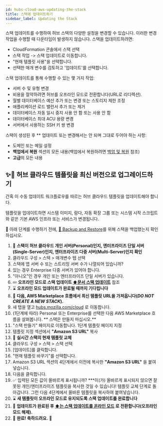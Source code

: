 ```yaml
---
id: hubs-cloud-aws-updating-the-stack
title: 스택에 업데이트하기
sidebar_label: Updating the Stack
---
```


스택 업데이트를 수행하여 허브 스택의 다양한 설정을 변경할 수 있습니다. 이러한 변경 작업을 수행할 때 다운타임이 발생하지 않습니다. 스택을 업데이트하려면:

- CloudFormation 콘솔에서 스택 선택
- 스택 작업 -> 스택 업데이트로 이동합니다.
- "현재 템플릿 사용"을 선택합니다.
- 선택한 매개 변수를 검토하고 '업데이트'를 선택합니다.

스택 업데이트를 통해 수행할 수 있는 몇 가지 작업:

- 서버 수 및 유형 변경
- 비용을 절약하려면 허브를 오프라인 모드로 전환합니다(URL로 리디렉션).
- 월별 데이터베이스 예산 추가 또는 변경 또는 스토리지 제한 조정
- 애플리케이션 로드 밸런서 추가 또는 제거
- 데이터베이스 자동 일시 중지 사용 안 함 또는 사용 안 함
- 데이터베이스 최대 ACU 용량 변경
- 서버에서 사용하는 SSH 키 쌍 변경

스택이 생성된 후 ** 업데이트 또는 변경해서는 안 되며 그대로 두어야 하는 사항:

- 도메인 또는 메일 설정
- **백업에서 복원** 섹션의 모든 내용(백업에서 복원하려면 [백업 및 복원](hubs-cloud-aws-backup-and-restore.md) 참조)
- **고급**의 모든 내용

## ✨📝 허브 클라우드 템플릿을 최신 버전으로 업그레이드하기

간혹 이 수동 업데이트 워크플로우를 따르는 허브 클라우드 템플릿을 업데이트해야 합니다.

템플릿을 업데이트하면 시스템 이미지, 람다, 자동 확장 그룹 또는 시스템 시작 스크립트와 같은 기본 AWS 인프라 또는 서비스가 변경됩니다.

💾 아래 단계를 수행하기 전에, [💾 Backup and Restore](hubs-cloud-aws-backup-and-restore.md)를 위해 스택을 백업했는지 확인하십시오.

1. 🔎 **스택이 허브 클라우드 개인 서버(Personal)인지, 엔터프라이즈 단일 서버(Single-Server)인지, 엔터프라이즈 다중 서버(Multi-Server)인지 확인**
1. 클라우드 구성 > 스택 > 매개변수 탭 선택
1. 스택에 앱 서버 수 또는 스트리밍 서버 수가 나열되어 있습니까?
1. 있는 경우 Enterprise 다중 서버가 있어야 합니다.
1. "아니오"인 경우 개인 또는 엔터프라이즈 단일 서버가 있습니다.
1. 💤 **오프라인 모드로 스택 업데이트 [⬆문서 스택 업데이트](hubs-cloud-aws-updating-the-stack.md)** 참조
1. ⌛ **오프라인 모드 업데이트가 완료될 때까지 기다립니다**
1. 📎 **다음, AWS Marketplace 흐름에서 최신 템플릿 URL을 가져옵니다(_DO NOT CREATE A NEW STACK_).**
1. 새 탭을 열고 [hubs.mozilla.com/cloud](https://hubs.mozilla.com/cloud) 로 이동합니다.
1. (1단계에 따라) Personal 또는 Enterprise를 선택한 다음 AWS Marketplace 흐름을 살펴봅니다. ** 스택은 만들지 마십시오.**
1. "스택 만들기" 페이지로 이동합니다. 1단계 템플릿 페이지 지정
1. 템플릿 지정 섹션에서 **"Amazon S3 URL"** 복사
1. 📝 **실시간 스택의 현재 템플릿 교체**
1. 클라우드 구성 > 스택 > 스택 선택
1. [업데이트]를 클릭합니다.
1. "현재 템플릿 바꾸기"를 선택합니다.
1. Amazon S3 URL 섹션의 4단계에서 이전에 복사한 **"Amazon S3 URL"** 을 붙여넣습니다.
1. 다음을 클릭합니다.
1. ✅ 입력된 모든 값이 올바르게 표시됩니까? ***이(가) 올바르게 표시되지 않으면 잘못된 개인/엔터프라이즈 템플릿을 복사한 것일 수 있습니다! 템플릿 교체 단계로 돌아갑니다. 그런 다음 4단계에서 올바른 템플릿을 복사하여 붙여넣습니다.
1. ⌛ **새 템플릿이 오프라인 모드로 유지되도록 스택 업데이트를 완료합니다**
1. 🌅 **업데이트가 완료된 후 [⬆는 스택 업데이트를 온라인 모드](hubs-cloud-aws-updating-the-stack.md) 로 전환합니다(오프라인 모드 해제).**
1. 🎉 **완료! 축하드려요.** 🎉
